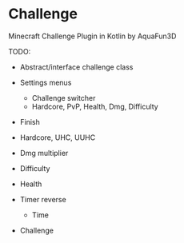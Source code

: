 # Challenge
Minecraft Challenge Plugin in Kotlin
by AquaFun3D

TODO:

- Abstract/interface challenge class
- Settings menus
  - Challenge switcher
  - Hardcore, PvP, Health, Dmg, Difficulty
- Finish

- Hardcore, UHC, UUHC
- Dmg multiplier
- Difficulty
- Health
- Timer reverse
  - Time
- Challenge

